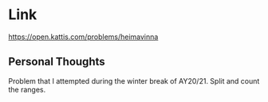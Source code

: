 # Link

https://open.kattis.com/problems/heimavinna

## Personal Thoughts

Problem that I attempted during the winter break of AY20/21. Split and count the ranges.

